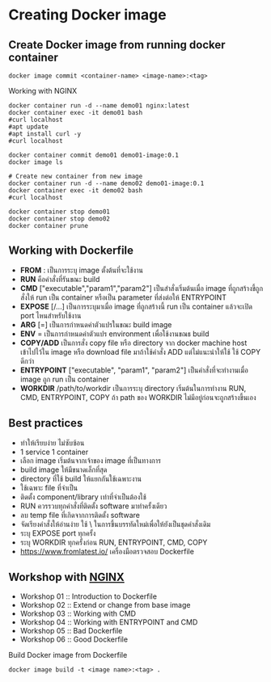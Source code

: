 # Creating Docker image

## Create Docker image from running docker container

```
docker image commit <container-name> <image-name>:<tag>
```

Working with NGINX
```
docker container run -d --name demo01 nginx:latest
docker container exec -it demo01 bash
#curl localhost
#apt update
#apt install curl -y
#curl localhost

docker container commit demo01 demo01-image:0.1
docker image ls

# Create new container from new image
docker container run -d --name demo02 demo01-image:0.1
docker container exec -it demo02 bash
#curl localhost

docker container stop demo01
docker container stop demo02
docker container prune
```

## Working with Dockerfile 
* **FROM** <image>:<tag> เป็นการระบุ image ตั้งต้นที่จะใช้งาน
* **RUN** <shell command> คือคำสั่งที่รันขณะ build
* **CMD** ["executable","param1","param2"] เป็นสำสั่งเริ่มต้นเมื่อ image ที่ถูกสร้างขึ้ถูกสั่งให้ run เป็น container หรือเป็น parameter ที่ส่งต่อให้ ENTRYPOINT
* **EXPOSE** <port> [<port>/<protocol>...] เป็นการระบุมาเมื่อ image ที่ถูกสร้างนี้ run เป็น container แล้วจะเปิด port ไหนสำหรับใช้งาน
* **ARG** <name>[=<default value>] เป็นการกำหนดค่าตัวแปรในขณะ build image
* **ENV** <key>=<value> เป็นการกำหนดค่าตัวแปร environment เพื่อใช้งานขณธ build
* **COPY/ADD** <source> <destination> เป็นการสั่ง copy file หรือ directory จาก docker machine host เข้าไปไว้ใน image หรือ download file มาถ้าใช้คำสั่ง ADD แต่ไม่แนะนำให้ใช้ ใช้ COPY ดีกว่า
* **ENTRYPOINT** ["executable", "param1", "param2"] เป็นคำสั่งที่จะทำงานเมื่อ image ถูก run เป็น container
* **WORKDIR** /path/to/workdir เป็นการระบุ directory เริ่มต้นในการทำงาน RUN, CMD, ENTRYPOINT, COPY ถ้า path ของ WORKDIR ไม่มีอยู่ก่อนจะถูกสร้างขึ้นเอง

## Best practices
* ทำให้เรียบง่าย ไม่ซับซ้อน
* 1 service 1 container
* เลือก image เริ่มต้นจากเจ้าของ image ที่เป็นทางการ
* build image ให้มีขนาดเล็กที่สุด
* directory ที่ใช้ build ให้แยกกันใช้เฉพาะงาน
* ใช้เฉพาะ file ที่จำเป็น
* ติดตั้ง component/library เท่าที่จำเป็นต้องใช้
* RUN ควรรวบทุกคำสั่งที่ติดตั้ง software มาทำครั้งเดียว
* ลบ temp file ที่เกิดจากการติดตั้ง software
* จัดเรียงคำสั่งให้อ่านง่าย ใช้ \ ในการขึ้นบรรทัดใหม่เพื่อให้ยังเป็นชุดคำสั่งเดิม
* ระบุ EXPOSE port ทุกครั้ง
* ระบุ WORKDIR ทุกครั้งก่อน RUN, ENTRYPOINT, CMD, COPY
* https://www.fromlatest.io/ เครื่องมือตรวจสอบ Dockerfile

## Workshop with [NGINX](https://hub.docker.com/_/nginx)
* Workshop 01 :: Introduction to Dockerfile
* Workshop 02 :: Extend or change from base image
* Workshop 03 :: Working with CMD
* Workshop 04 :: Working with ENTRYPOINT and CMD
* Workshop 05 :: Bad Dockerfile
* Workshop 06 :: Good Dockerfile

Build Docker image from Dockerfile
```
docker image build -t <image name>:<tag> .

```
